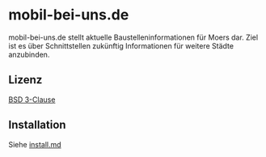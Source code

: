 # mobil-bei-uns.de

mobil-bei-uns.de stellt aktuelle Baustelleninformationen für Moers dar. Ziel ist es über Schnittstellen zukünftig Informationen für weitere Städte anzubinden.

## Lizenz

[BSD 3-Clause](https://raw.githubusercontent.com/OpenRuhr/mobil-bei-uns/master/license.txt)

## Installation

Siehe [install.md](https://github.com/OpenRuhr/mobil-bei-uns/blob/master/install.md)